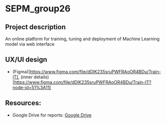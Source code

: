# SEPM_group26

## Project description
An online platform for training, tuning and deployment of Machine Learning model via web interface

## UX/UI design
- (Figma)[https://www.figma.com/file/dDlK235sruPWFRAoOR4BDu/Train-IT], (inner details)[https://www.figma.com/file/dDlK235sruPWFRAoOR4BDu/Train-IT?node-id=51%3A11]

## Resources:
- Google Drive for reports: [Google Drive](https://drive.google.com/drive/folders/1BgRLhL8-9Yyfk9KzUXcIhFCez4ZlwLCv?usp=sharing)
